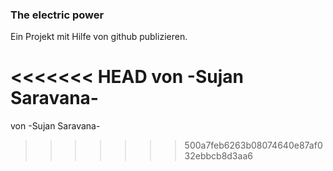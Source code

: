 ### The electric power
Ein Projekt mit Hilfe von github publizieren.

<<<<<<< HEAD
von -Sujan Saravana-
=======
von -Sujan Saravana-
>>>>>>> 500a7feb6263b08074640e87af032ebbcb8d3aa6
